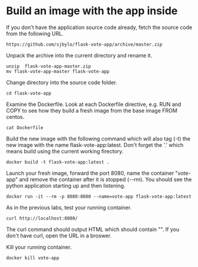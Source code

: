 # Build an image with the app inside 

If you don't have the application source code already, fetch the source code from the following URL.

```
https://github.com/sjbylo/flask-vote-app/archive/master.zip
```

Unpack the archive into the current directory and rename it.

```
unzip  flask-vote-app-master.zip
mv flask-vote-app-master flask-vote-app
```

Change directory into the source code folder.

```
cd flask-vote-app
```

Examine the Dockerfile.  Look at each Dockerfile directive, e.g. RUN and COPY to see how they build a fresh image from the base image FROM centos.

```
cat Dockerfile
```

Build the new image with the following command which will also tag (-t) the new image with the name flask-vote-app:latest. Don't forget the '.' which means build using the current working firectory. 

```
docker build -t flask-vote-app:latest .
```

Launch your fresh image, forward the port 8080, name the container "vote-app" and remove the container after it is stopped (--rm).   You should see the python application starting up and then listening. 

```
docker run -it --rm -p 8080:8080 --name=vote-app flask-vote-app:latest
```

As in the previous labs, test your running container.

```
curl http://localhost:8080/
```

The curl command should output HTML which should contain "<title>Favourite Linux distribution</title>". 
If you don't have curl, open the URL in a broswer.

Kill your running container.

```
docker kill vote-app 
```

